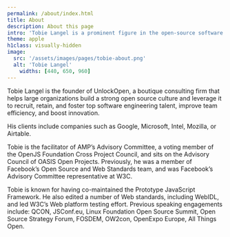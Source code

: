 ```yaml
---
permalink: /about/index.html
title: About
description: About this page
intro: 'Tobie Langel is a prominent figure in the open-source software community, known for his work on web development and open standards. He is the founder of UnlockOpen.'
theme: apple
h1class: visually-hidden
image:
  src: '/assets/images/pages/tobie-about.png'
  alt: 'Tobie Langel'
	widths: [440, 650, 960]
---
```


Tobie Langel is the founder of UnlockOpen, a boutique consulting firm that helps large organizations build a strong open source culture and leverage it to recruit, retain, and foster top software engineering talent, improve team efficiency, and boost innovation.

His clients include companies such as Google, Microsoft, Intel, Mozilla, or Airtable.

Tobie is the facilitator of AMP’s Advisory Committee, a voting member of the OpenJS Foundation Cross Project Council, and sits on the Advisory Council of OASIS Open Projects.
Previously, he was a member of Facebook’s Open Source and Web Standards team, and was Facebook’s Advisory Committee representative at W3C.

Tobie is known for having co-maintained the Prototype JavaScript Framework. He also edited a number of Web standards, including WebIDL, and led W3C’s Web platform testing effort.
Previous speaking engagements include: QCON, JSConf.eu, Linux Foundation Open Source Summit, Open Source Strategy Forum, FOSDEM, OW2con, OpenExpo Europe, All Things Open.
